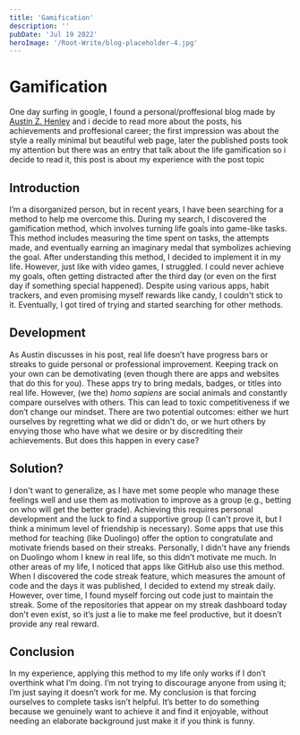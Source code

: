 ```yaml
---
title: 'Gamification'
description: ''
pubDate: 'Jul 19 2022'
heroImage: '/Root-Write/blog-placeholder-4.jpg'
---
```


# Gamification
One day surfing in google, I found a personal/proffesional blog made by [Austin Z. Henley](https://austinhenley.com/blog/gamification.html) and i decide to read more about the posts, his achievements and proffesional career; the first impression was about the style a really minimal but beautiful web page, later the published posts took my attention but there was an entry that talk about the life gamification so i decide to read it, this post is about my experience with the post topic
## Introduction

I’m a disorganized person, but in recent years, I have been searching for a method to help me overcome this. During my search, I discovered the gamification method, which involves turning life goals into game-like tasks. This method includes measuring the time spent on tasks, the attempts made, and eventually earning an imaginary medal that symbolizes achieving the goal. After understanding this method, I decided to implement it in my life. However, just like with video games, I struggled. I could never achieve my goals, often getting distracted after the third day (or even on the first day if something special happened). Despite using various apps, habit trackers, and even promising myself rewards like candy, I couldn't stick to it. Eventually, I got tired of trying and started searching for other methods.

## Development

As Austin discusses in his post, real life doesn’t have progress bars or streaks to guide personal or professional improvement. Keeping track on your own can be demotivating (even though there are apps and websites that do this for you). These apps try to bring medals, badges, or titles into real life. However, (we the) _homo sapiens_ are social animals and constantly compare ourselves with others. This can lead to toxic competitiveness if we don’t change our mindset. There are two potential outcomes: either we hurt ourselves by regretting what we did or didn't do, or we hurt others by envying those who have what we desire or by discrediting their achievements. But does this happen in every case?

## Solution?

I don't want to generalize, as I have met some people who manage these feelings well and use them as motivation to improve as a group (e.g., betting on who will get the better grade). Achieving this requires personal development and the luck to find a supportive group (I can't prove it, but I think a minimum level of friendship is necessary). Some apps that use this method for teaching (like Duolingo) offer the option to congratulate and motivate friends based on their streaks. Personally, I didn't have any friends on Duolingo whom I knew in real life, so this didn’t motivate me much. In other areas of my life, I noticed that apps like GitHub also use this method. When I discovered the code streak feature, which measures the amount of code and the days it was published, I decided to extend my streak daily. However, over time, I found myself forcing out code just to maintain the streak. Some of the repositories that appear on my streak dashboard today don't even exist, so it’s just a lie to make me feel productive, but it doesn’t provide any real reward.

## Conclusion

In my experience, applying this method to my life only works if I don’t overthink what I’m doing. I’m not trying to discourage anyone from using it; I’m just saying it doesn’t work for me. My conclusion is that forcing ourselves to complete tasks isn’t helpful. It’s better to do something because we genuinely want to achieve it and find it enjoyable, without needing an elaborate background just make it if you think is funny.

